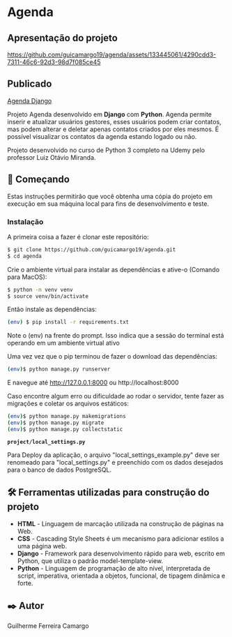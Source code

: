 # Agenda

## Apresentação do projeto

https://github.com/guicamargo19/agenda/assets/133445061/4290cdd3-7311-46c6-92d3-98d7f085ce45

## Publicado

[Agenda Django](https://agenda.gtatelie.com.br/)

Projeto Agenda desenvolvido em **Django** com **Python**. Agenda permite inserir e atualizar usuários gestores, esses
usuários podem criar contatos, mas podem alterar e deletar apenas contatos criados por eles mesmos. É possível
visualizar os contatos da agenda estando logado ou não.

Projeto desenvolvido no curso de Python 3 completo na Udemy pelo professor Luiz Otávio Miranda.

## 🚀 Começando

Estas instruções permitirão que você obtenha uma cópia do projeto em execução em sua máquina local para fins de desenvolvimento e teste.

### Instalação

A primeira coisa a fazer é clonar este repositório:

```sh
$ git clone https://github.com/guicamargo19/agenda.git
$ cd agenda
```

Crie o ambiente virtual para instalar as dependências e ative-o (Comando para MacOS):

```sh
$ python -m venv venv
$ source venv/bin/activate
```

Então instale as dependências:

```sh
(env) $ pip install -r requirements.txt
```

Note o (env) na frente do prompt. Isso indica que a sessão do terminal está operando em um ambiente virtual ativo

Uma vez vez que o pip terminou de fazer o download das dependências:

```sh 
(env)$ python manage.py runserver
```

E navegue até http://127.0.0.1:8000 ou http://localhost:8000

Caso encontre algum erro ou dificuldade ao rodar o servidor, tente fazer as migrações e coletar os arquivos estáticos:

```sh 
(env)$ python manage.py makemigrations
(env)$ python manage.py migrate
(env)$ python manage.py collectstatic
```

**``project/local_settings.py``**

Para Deploy da aplicação, o arquivo "local_settings_example.py" deve ser renomeado para "local_settings.py" e 
preenchido com os dados desejados para o banco de dados PostgreSQL.

## 🛠️ Ferramentas utilizadas para construção do projeto

* **HTML** - Linguagem de marcação utilizada na construção de páginas na Web.
* **CSS** - Cascading Style Sheets é um mecanismo para adicionar estilos a uma página web.
* **Django** - Framework para desenvolvimento rápido para web, escrito em Python, que utiliza o padrão model-template-view.
* **Python** - Linguagem de programação de alto nível, interpretada de script, imperativa, orientada a objetos, funcional, de tipagem dinâmica e forte.

## ✒️ Autor

Guilherme Ferreira Camargo
